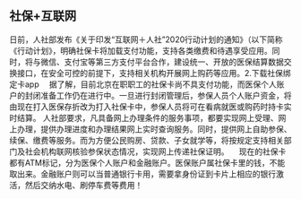 ## 社保+互联网

日前，人社部发布《关于印发“互联网＋人社”2020行动计划的通知》（以下简称《行动计划》，明确社保卡将加载支付功能，支持各类缴费和待遇享受应用。同时，将与微信、支付宝等第三方支付平台合作，建设统一、开放的医保结算数据交换接口，在安全可控的前提下，支持相关机构开展网上购药等应用。2.下载社保绑定卡app
　据了解，目前北京在职职工的社保卡尚不具支付功能，而医保个人账户的封闭准备工作仍在进行中。一旦进行封闭管理后，参保人员个人账户资金，将由现在打入医保存折改为打入社保卡中，参保人员将可在看病就医或购药时持卡实时结算。
人社部要求，凡具备网上办理条件的服务事项，都要实现网上受理、网上办理，提供办理进度和办理结果网上实时查询服务。同时，提供网上自助参保、续保、缴费等服务。而为方便公民购房、贷款、子女就学等，将按规定支持相关部门及社会机构联网核验参保状态情况，实现网上传递社保证明。
 　现在的社保卡都有ATM标记，分为医保个人账户和金融账户。医保账户属社保卡里的钱，不能取出来。金融账户则可以当普通银行卡用，需要拿身份证到卡片上相应的银行激活，然后交纳水电、刷停车费等费用！